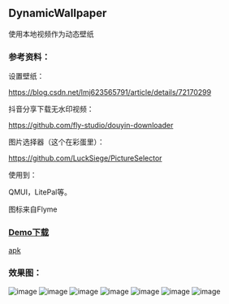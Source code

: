 ## DynamicWallpaper

使用本地视频作为动态壁纸

### 参考资料：

设置壁纸：

https://blog.csdn.net/lmj623565791/article/details/72170299

抖音分享下载无水印视频：

https://github.com/fly-studio/douyin-downloader

图片选择器（这个在彩蛋里）：

https://github.com/LuckSiege/PictureSelector


使用到：

QMUI，LitePal等。

图标来自Flyme

### [Demo下载](https://github.com/theoneee/DynamicWallpaper/raw/master/resource/wallpaper_release_1.3.0.apk)

[apk](https://github.com/theoneee/DynamicWallpaper/raw/master/resource/wallpaper_release_1.3.0.apk)


### 效果图：

![image](https://github.com/theoneee/DynamicWallpaper/raw/master/resource/preview1.jpg)
![image](https://github.com/theoneee/DynamicWallpaper/raw/master/resource/preview2.jpg)
![image](https://github.com/theoneee/DynamicWallpaper/raw/master/resource/preview3.jpg)
![image](https://github.com/theoneee/DynamicWallpaper/raw/master/resource/preview4.jpg)
![image](https://github.com/theoneee/DynamicWallpaper/raw/master/resource/preview5.jpg)
![image](https://github.com/theoneee/DynamicWallpaper/raw/master/resource/preview6.jpg)
![image](https://github.com/theoneee/DynamicWallpaper/raw/master/resource/preview7.jpg)


